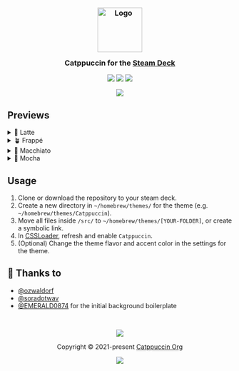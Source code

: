 <h3 align="center">
	<img src="https://raw.githubusercontent.com/catppuccin/catppuccin/main/assets/logos/exports/1544x1544_circle.png" width="100" alt="Logo"/><br/>
	<img src="https://raw.githubusercontent.com/catppuccin/catppuccin/main/assets/misc/transparent.png" height="30" width="0px"/>
	Catppuccin for the <a href="https://www.steamdeck.com/en/">Steam Deck</a>
	<img src="https://raw.githubusercontent.com/catppuccin/catppuccin/main/assets/misc/transparent.png" height="30" width="0px"/>
</h3>

<p align="center">
	<a href="https://github.com/catppuccin/steam-deck/stargazers"><img src="https://img.shields.io/github/stars/catppuccin/steam-deck?colorA=363a4f&colorB=b7bdf8&style=for-the-badge"></a>
	<a href="https://github.com/catppuccin/steam-deck/issues"><img src="https://img.shields.io/github/issues/catppuccin/steam-deck?colorA=363a4f&colorB=f5a97f&style=for-the-badge"></a>
	<a href="https://github.com/catppuccin/steam-deck/contributors"><img src="https://img.shields.io/github/contributors/catppuccin/steam-deck?colorA=363a4f&colorB=a6da95&style=for-the-badge"></a>
</p>

<p align="center">
	<img src="https://raw.githubusercontent.com//catppuccin/steam-deck/main/assets/previews/preview.webp"/>
</p>

## Previews

<details>
<summary>🌻 Latte</summary>
<img src="https://raw.githubusercontent.com/catppuccin/steam-deck/main/assets/previews/latte.webp"/>
</details>
<details>
<summary>🪴 Frappé</summary>
<img src="https://raw.githubusercontent.com/catppuccin/steam-deck/main/assets/previews/frappe.webp"/>
</details>
<details>
<summary>🌺 Macchiato</summary>
<img src="https://raw.githubusercontent.com/catppuccin/steam-deck/main/assets/previews/macchiato.webp"/>
</details>
<details>
<summary>🌿 Mocha</summary>
<img src="https://raw.githubusercontent.com/catppuccin/steam-deck/main/assets/previews/mocha.webp"/>
</details>

## Usage

1. Clone or download the repository to your steam deck.
2. Create a new directory in `~/homebrew/themes/` for the theme (e.g. `~/homebrew/themes/Catppuccin`).
3. Move all files inside `/src/` to `~/homebrew/themes/[YOUR-FOLDER]`, or create a symbolic link.
4. In [CSSLoader](https://docs.deckthemes.com/#/CSSLoader/), refresh and enable `Catppuccin`.
5. (Optional) Change the theme flavor and accent color in the settings for the theme.

## 💝 Thanks to

- [@ozwaldorf](https://github.com/ozwaldorf)
- [@soradotwav](https://github.com/soradotwav)
- [@EMERALD0874](https://github.com/EMERALD0874/Steam-Deck-Themes/) for the initial background boilerplate

&nbsp;

<p align="center">
	<img src="https://raw.githubusercontent.com/catppuccin/catppuccin/main/assets/footers/gray0_ctp_on_line.svg?sanitize=true" />
</p>

<p align="center">
	Copyright &copy; 2021-present <a href="https://github.com/catppuccin" target="_blank">Catppuccin Org</a>
</p>

<p align="center">
	<a href="https://github.com/catppuccin/catppuccin/blob/main/LICENSE"><img src="https://img.shields.io/static/v1.svg?style=for-the-badge&label=License&message=MIT&logoColor=d9e0ee&colorA=363a4f&colorB=b7bdf8"/></a>
</p>
